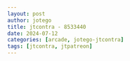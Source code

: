 ```yaml
---
layout: post
author: jotego
title: jtcontra - 8533440
date: 2024-07-12
categories: [arcade, jotego-jtcontra]
tags: [jtcontra, jtpatreon]
---
```


